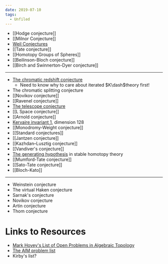 ```yaml
---
date: 2019-07-10
tags: 
  - Unfiled
---
```


- [[Hodge conjecture]]
- [[Milnor Conjecture]]
- [Weil Conjectures](../Subjects/Weil%20Conjectures.md)
- [[Tate conjecture]]
- [[Homotopy Groups of Spheres]]
- [[Beilinson-Bloch conjecture]]
- [[Birch and Swinnerton-Dyer conjecture]]

---

-  [The chromatic redshift conjecture](Redshift)
	- Need to know why to care about iterated $K\dash$theory first!
- The chromatic splitting conjecture
- [[Novikov conjecture]]
- [[Ravenel conjecture]]
- [The telescope conjecture](The%20telescope%20conjecture)
- [[L Space conjecture]]
- [[Arnold conjecture]] 
- [Kervaire invariant 1](Kervaire%20invariant%201.md), dimension 128
- [[Monodromy-Weight conjecture]]
- [[Standard conjectures]]
- [[Jantzen conjecture]]
- [[Kazhdan–Lusztig conjecture]]
- [[Vandiver's conjecture]]
- [The generating hypothesis](The%20generating%20hypothesis) in stable homotopy theory
- [[Mumford-Tate conjecture]]
- [[Sato-Tate conjecture]]
- [[Bloch-Kato]]

---
- Weinstein conjecture
- The virtual Haken conjecture
- Sarnak's conjecture
- Novikov conjecture
- Artin conjecture
- Thom conjecture

# Links to Resources

- [Mark Hovey's List of Open Problems in Algebraic Topology](http://mhovey.web.wesleyan.edu/problems/big.html)
- [The AIM problem list](https://aimath.org/problemlists/)
- Kirby's list?
